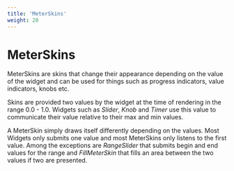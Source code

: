 ```yaml
---
title: 'MeterSkins'
weight: 20
---
```



# MeterSkins

MeterSkins are skins that change their appearance depending on the value of the widget and can be used for things such as progress indicators, value indicators, knobs etc.

Skins are provided two values by the widget at the time of rendering in the range 0.0 - 1.0. Widgets such as *Slider*, *Knob* and *Timer* use this value to communicate their value relative to their max and min values.

A MeterSkin simply draws itself differently depending on the values. Most Widgets only submits one value and most MeterSkins only listens to the first value. Among the exceptions are *RangeSlider* that submits begin and end values for the range and *FillMeterSkin* that fills an area between the two values if two are presented.



